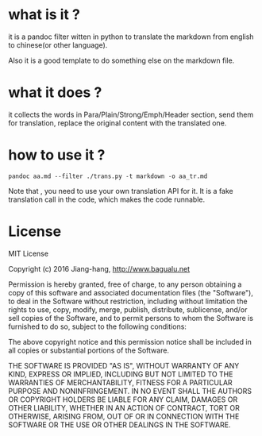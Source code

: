 # what is it ?

it is a pandoc filter witten in python to translate the markdown from english to chinese(or other language). 

Also it is a good template to do something else on the markdown file.

# what it does ?

it collects the words in Para/Plain/Strong/Emph/Header section, send them for translation, replace the original content with the translated one.

# how to use it ?

`pandoc aa.md --filter ./trans.py -t markdown -o aa_tr.md`

Note that , you need to use your own translation API for it. It is a fake translation call in the code, which makes the code runnable.

# License

MIT License

Copyright (c) 2016 Jiang-hang, http://www.bagualu.net

Permission is hereby granted, free of charge, to any person obtaining a copy of this software and associated documentation files (the "Software"), to deal in the Software without restriction, including without limitation the rights to use, copy, modify, merge, publish, distribute, sublicense, and/or sell copies of the Software, and to permit persons to whom the Software is furnished to do so, subject to the following conditions:

The above copyright notice and this permission notice shall be included in all copies or substantial portions of the Software.

THE SOFTWARE IS PROVIDED "AS IS", WITHOUT WARRANTY OF ANY KIND, EXPRESS OR IMPLIED, INCLUDING BUT NOT LIMITED TO THE WARRANTIES OF MERCHANTABILITY, FITNESS FOR A PARTICULAR PURPOSE AND NONINFRINGEMENT. IN NO EVENT SHALL THE AUTHORS OR COPYRIGHT HOLDERS BE LIABLE FOR ANY CLAIM, DAMAGES OR OTHER LIABILITY, WHETHER IN AN ACTION OF CONTRACT, TORT OR OTHERWISE, ARISING FROM, OUT OF OR IN CONNECTION WITH THE SOFTWARE OR THE USE OR OTHER DEALINGS IN THE SOFTWARE.

